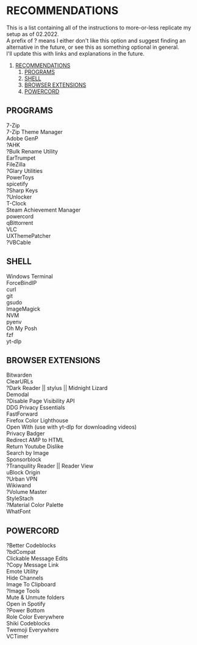 # RECOMMENDATIONS

This is a list containing all of the instructions to more-or-less replicate my setup as of 02.2022.  
A prefix of ? means I either don't like this option and suggest finding an alternative in the future, or see this as something optional in general.  
I'll update this with links and explanations in the future.

1. [RECOMMENDATIONS](#recommendations)
   1. [PROGRAMS](#programs)
   2. [SHELL](#shell)
   3. [BROWSER EXTENSIONS](#browser-extensions)
   4. [POWERCORD](#powercord)

## PROGRAMS

7-Zip  
7-Zip Theme Manager  
Adobe GenP  
?AHK  
?Bulk Rename Utility  
EarTrumpet  
FileZilla  
?Glary Utilities  
PowerToys  
spicetify  
?Sharp Keys  
?Unlocker  
T-Clock  
Steam Achievement Manager  
powercord  
qBittorrent  
VLC  
UXThemePatcher  
?VBCable  

## SHELL

Windows Terminal  
ForceBindIP  
curl  
git  
gsudo  
ImageMagick  
NVM  
pyenv  
Oh My Posh  
fzf  
yt-dlp  

## BROWSER EXTENSIONS

Bitwarden  
ClearURLs  
?Dark Reader || stylus || Midnight Lizard  
Demodal  
?Disable Page Visibility API  
DDG Privacy Essentials  
FastForward  
Firefox Color
Lighthouse  
Open With (use with yt-dlp for downloading videos)  
Privacy Badger  
Redirect AMP to HTML  
Return Youtube Dislike  
Search by Image  
Sponsorblock  
?Tranquility Reader || Reader View  
uBlock Origin  
?Urban VPN  
Wikiwand  
?Volume Master  
StyleStach  
?Material Color Palette  
WhatFont  

## POWERCORD

?Better Codeblocks  
?bdCompat  
Clickable Message Edits  
?Copy Message Link  
Emote Utility  
Hide Channels  
Image To Clipboard  
?Image Tools  
Mute & Unmute folders  
Open in Spotify  
?Power Bottom  
Role Color Everywhere  
Shiki Codeblocks  
Twemoji Everywhere  
VCTimer  
